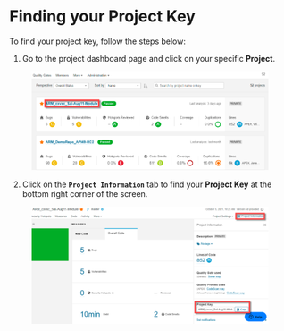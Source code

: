 # Finding your Project Key

To find your project key, follow the steps below:

1. Go to the project dashboard page and click on your specific **Project**.

<figure><img src="../../../../.gitbook/assets/image (37) (1) (1) (1) (1) (1) (1) (1) (1) (1).png" alt=""><figcaption></figcaption></figure>

2. Click on the **`Project Information`** tab to find your **Project Key** at the bottom right corner of the screen.

<figure><img src="../../../../.gitbook/assets/image (38) (1) (1) (1) (1) (1) (1) (1) (1) (1).png" alt=""><figcaption></figcaption></figure>
